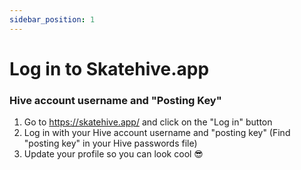 ```yaml
---
sidebar_position: 1
---
```


# Log in to Skatehive.app

### Hive account username and "Posting Key"

1. Go to https://skatehive.app/ and click on the "Log in" button
2. Log in with your Hive account username and "posting key" (Find "posting key" in your Hive passwords file)
3. Update your profile so you can look cool 😎

